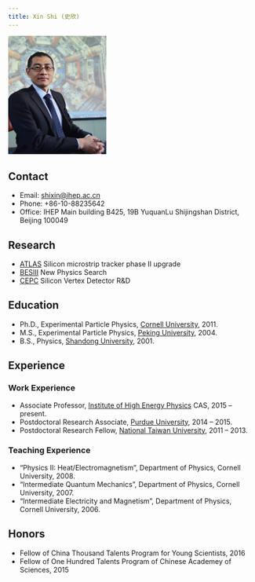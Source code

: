 ```yaml
---
title: Xin Shi (史欣)
---
```


<img src="/images/Xin_Shi.jpg" width="200"/>

## Contact 
- Email: shixin@ihep.ac.cn 
- Phone: +86-10-88235642
- Office: IHEP Main building B425, 19B YuquanLu Shijingshan District, Beijing 100049

## Research 
- [ATLAS](http://atlas.cern) Silicon microstrip tracker phase II upgrade 
- [BESIII](http://bes3.ihep.ac.cn) New Physics Search 
- [CEPC](http://cepc.ihep.ac.cn) Silicon Vertex Detector R&D

## Education
- Ph.D., Experimental Particle Physics, [Cornell University](http://www.cornell.edu), 2011.
- M.S., Experimental Particle Physics, [Peking University](http://www.pku.edu.cn), 2004.
- B.S., Physics, [Shandong University](http://www.sdu.edu.cn), 2001. 


## Experience
   
### Work Experience

- Associate Professor, [Institute of High Energy Physics](http://www.ihep.cas.cn) CAS, 2015 – present.
- Postdoctoral Research Associate, [Purdue University](http://www.purdue.edu), 2014 – 2015.
- Postdoctoral Research Fellow, [National Taiwan University](http://www.ntu.edu.tw), 2011 – 2013.


### Teaching Experience

- “Physics II: Heat/Electromagnetism”, Department of Physics, Cornell University, 2008.
- ​“Intermediate Quantum Mechanics”, Department of Physics, Cornell University, 2007.
- “Intermediate Electricity and Magnetism”, Department of Physics, Cornell University,  2006.

## Honors 
- Fellow of China Thousand Talents Program for Young Scientists, 2016 
- Fellow of One Hundred Talents Program of Chinese Academey of Sciences, 2015 

